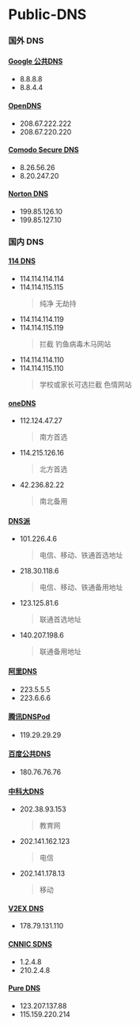 # Public-DNS

### 国外 DNS

   #### [Google 公共DNS](https://developers.google.com/speed/public-dns/)
   
   * 8.8.8.8
   * 8.8.4.4

  #### [OpenDNS](https://www.opendns.com/)

   * 208.67.222.222
   * 208.67.220.220
  
  #### [Comodo Secure DNS](https://www.comodo.com/secure-dns/)
  
   * 8.26.56.26
   * 8.20.247.20
   
  #### [Norton DNS](https://dns.norton.com/)
   
   * 199.85.126.10
   * 199.85.127.10

### 国内 DNS

   #### [114 DNS](https://www.114dns.com/)
  
   * 114.114.114.114
   * 114.114.115.115
      >纯净 无劫持
   * 114.114.114.119
   * 114.114.115.119
      >拦截 钓鱼病毒木马网站
   * 114.114.114.110
   * 114.114.115.110
      >学校或家长可选拦截 色情网站
   
  #### [oneDNS](http://www.onedns.net)
  
   * 112.124.47.27
      >南方首选
   * 114.215.126.16
      >北方首选
   * 42.236.82.22
      >南北备用
   
   #### [DNS派](http://www.dnspai.com/public.html)
  
   * 101.226.4.6
      >电信、移动、铁通首选地址
   * 218.30.118.6
      >电信、移动、铁通备用地址
   * 123.125.81.6
      >联通首选地址
   * 140.207.198.6
      >联通备用地址
   
  #### [阿里DNS](http://www.alidns.com/)

   * 223.5.5.5
   * 223.6.6.6
 
  #### [腾讯DNSPod](https://www.dnspod.cn/Products/Public.DNS)
   
   * 119.29.29.29
 
  #### [百度公共DNS](http://dudns.baidu.com/intro/publicdns/)
  
   * 180.76.76.76
   
  #### [中科大DNS](https://groups.google.com/forum/#!forum/neat-dns)
   
   * 202.38.93.153
      >教育网
   * 202.141.162.123
      >电信
   * 202.141.178.13
      >移动

  #### [V2EX DNS](https://dns.v2ex.com/)

   * 178.79.131.110

  #### [CNNIC SDNS](http://public.sdns.cn/)
   
   * 1.2.4.8
   * 210.2.4.8

  #### [Pure DNS](http://puredns.cn/)
  
   * 123.207.137.88   
   * 115.159.220.214
